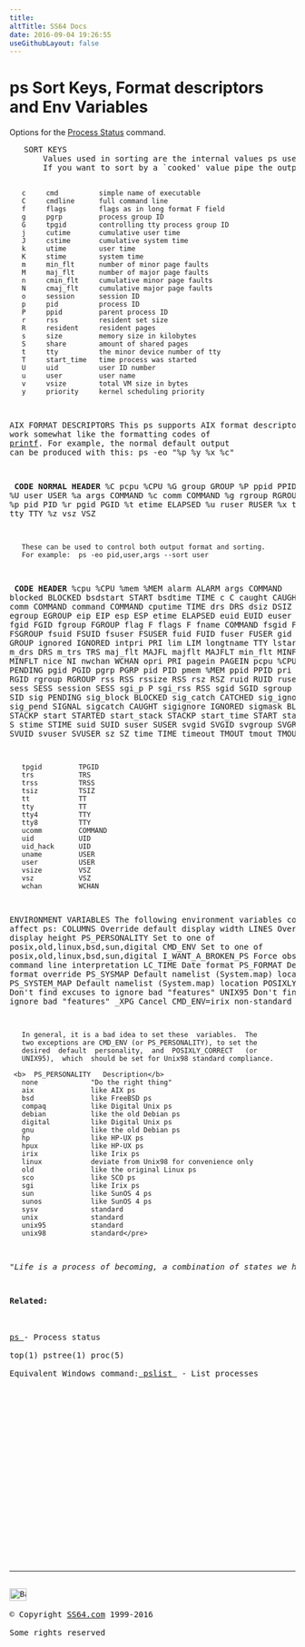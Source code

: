 ```yaml
---
title:
altTitle: SS64 Docs
date: 2016-09-04 19:26:55
useGithubLayout: false
---
```

<!-- #BeginLibraryItem "/Library/head_bash.lbi" --><!-- #EndLibraryItem --><h1>ps Sort Keys, Format descriptors and Env Variables</h1> 
<p>Options for the <a href="ps.html">Process Status</a> command.</p>
<pre>   SORT KEYS
       Values used in sorting are the internal values ps uses (not `cooked' values).
       If you want to sort by a `cooked' value pipe the output into <a href="sort.html">sort</a> .

       c     cmd          simple name of executable
       C     cmdline      full command line
       f     flags        flags as in long format F field
       g     pgrp         process group ID
       G     tpgid        controlling tty process group ID
       j     cutime       cumulative user time
       J     cstime       cumulative system time
       k     utime        user time
       K     stime        system time
       m     min_flt      number of minor page faults
       M     maj_flt      number of major page faults
       n     cmin_flt     cumulative minor page faults
       N     cmaj_flt     cumulative major page faults
       o     session      session ID
       p     pid          process ID
       P     ppid         parent process ID
       r     rss          resident set size
       R     resident     resident pages
       s     size         memory size in kilobytes
       S     share        amount of shared pages
       t     tty          the minor device number of tty
       T     start_time   time process was started
       U     uid          user ID number
       u     user         user name
       v     vsize        total VM size in bytes
       y     priority     kernel scheduling priority

   AIX FORMAT DESCRIPTORS
       This ps supports AIX format descriptors, which work somewhat
       like the formatting codes of <a href="printf.html">printf</a>.
       For example, the normal default  output  can  be  produced
       with this:   ps -eo "%p %y %x %c"

<b>       CODE   NORMAL   HEADER</b>
       %C     pcpu     %CPU
       %G     group    GROUP
       %P     ppid     PPID
       %U     user     USER
       %a     args     COMMAND
       %c     comm     COMMAND
       %g     rgroup   RGROUP
       %n     nice     NI
       %p     pid      PID
       %r     pgid     PGID
       %t     etime    ELAPSED
       %u     ruser    RUSER
       %x     time     TIME
       %y     tty      TTY
       %z     vsz      VSZ

       These can be used to control both output format and sorting.
       For example:  ps -eo pid,user,args --sort user

<b>       CODE          HEADER</b>
       %cpu          %CPU
       %mem          %MEM
       alarm         ALARM
       args          COMMAND
       blocked       BLOCKED
       bsdstart      START
       bsdtime       TIME
       c             C
       caught        CAUGHT
       cmd           CMD
       comm          COMMAND
       command       COMMAND
       cputime       TIME
       drs           DRS
       dsiz          DSIZ
       egid          EGID
       egroup        EGROUP
       eip           EIP
       esp           ESP
       etime         ELAPSED
       euid          EUID
       euser         EUSER
       f             F
       fgid          FGID
       fgroup        FGROUP
       flag          F
       flags         F
       fname         COMMAND
       fsgid         FSGID
       fsgroup       FSGROUP
       fsuid         FSUID
       fsuser        FSUSER
       fuid          FUID
       fuser         FUSER
       gid           GID
       group         GROUP
       ignored       IGNORED
       intpri        PRI
       lim           LIM
       longtname     TTY
       lstart        STARTED
       m_drs         DRS
       m_trs         TRS
       maj_flt       MAJFL
       majflt        MAJFLT
       min_flt       MINFL
       minflt        MINFLT
       nice          NI
       nwchan        WCHAN
       opri          PRI
       pagein        PAGEIN
       pcpu          %CPU
       pending       PENDING
       pgid          PGID
       pgrp          PGRP
       pid           PID
       pmem          %MEM
       ppid          PPID
       pri           PRI
       rgid          RGID
       rgroup        RGROUP
       rss           RSS
       rssize        RSS
       rsz           RSZ
       ruid          RUID
       ruser         RUSER
       s             S
       sess          SESS
       session       SESS
       sgi_p         P
       sgi_rss       RSS
       sgid          SGID
       sgroup        SGROUP
       sid           SID
       sig           PENDING
       sig_block     BLOCKED
       sig_catch     CATCHED
       sig_ignore    IGNORED
       sig_pend      SIGNAL
       sigcatch      CAUGHT
       sigignore     IGNORED
       sigmask       BLOCKED
       stackp        STACKP
       start         STARTED
       start_stack   STACKP
       start_time    START
       stat          STAT
       state         S
       stime         STIME
       suid          SUID
       suser         SUSER
       svgid         SVGID
       svgroup       SVGROUP
       svuid         SVUID
       svuser        SVUSER
       sz            SZ
       time          TIME
       timeout       TMOUT
       tmout         TMOUT

       tpgid         TPGID
       trs           TRS
       trss          TRSS
       tsiz          TSIZ
       tt            TT
       tty           TT
       tty4          TTY
       tty8          TTY
       ucomm         COMMAND
       uid           UID
       uid_hack      UID
       uname         USER
       user          USER
       vsize         VSZ
       vsz           VSZ
       wchan         WCHAN

   ENVIRONMENT VARIABLES
       The following environment variables could affect ps:
       COLUMNS              Override default display width
       LINES                Override default display height
       PS_PERSONALITY       Set to one of posix,old,linux,bsd,sun,digital
       CMD_ENV              Set to one of posix,old,linux,bsd,sun,digital
       I_WANT_A_BROKEN_PS   Force obsolete command line interpretation
       LC_TIME              Date format
       PS_FORMAT            Default output format override
       PS_SYSMAP            Default namelist (System.map) location
       PS_SYSTEM_MAP        Default namelist (System.map) location
       POSIXLY_CORRECT      Don't find excuses to ignore bad "features"
       UNIX95               Don't find excuses to ignore bad "features"
       _XPG                 Cancel CMD_ENV=irix non-standard behavior

       In general, it is a bad idea to set these  variables.  The
       two exceptions are CMD_ENV (or PS_PERSONALITY), to set the
       desired  default  personality,  and  POSIXLY_CORRECT   (or
       UNIX95),  which  should be set for Unix98 standard compliance.

     <b>  PS_PERSONALITY   Description</b>
       none             "Do the right thing"
       aix              like AIX ps
       bsd              like FreeBSD ps
       compaq           like Digital Unix ps
       debian           like the old Debian ps
       digital          like Digital Unix ps
       gnu              like the old Debian ps
       hp               like HP-UX ps
       hpux             like HP-UX ps
       irix             like Irix ps
       linux            deviate from Unix98 for convenience only
       old              like the original Linux ps
       sco              like SCO ps
       sgi              like Irix ps
       sun              like SunOS 4 ps
       sunos            like SunOS 4 ps
       sysv             standard
       unix             standard
       unix95           standard
       unix98           standard</pre>

<p class="quote"><i>"Life is a process of becoming, a combination of states we have to go through. Where people fail is that they wish to elect a state and remain in it. This is a kind of death" ~ Anaïs Nin</i></p>
<p><b>Related:</b><br>
<br>
<a href="ps.html">ps </a>- Process status<br>
top(1) pstree(1) proc(5)<br>
Equivalent Windows command:<a href="../nt/pslist.html"> pslist </a> - List processes</p><!-- #BeginLibraryItem "/Library/foot_bash.lbi" --><p>
<!-- bash300 -->
<ins class="adsbygoogle" style="display:inline-block;width:300px;height:250px" data-ad-client="ca-pub-6140977852749469" data-ad-slot="4615356305"></ins>
<script>
(adsbygoogle = window.adsbygoogle || []).push({});
</script></p>
<hr>
<div id="bl" class="footer"><a href="ps_keywords.html#"><img src="../images/top.png" width="30" height="22" alt="Back to the Top"></a></div>
<div id="br" class="footer, tagline">© Copyright <a href="http://ss64.com/">SS64.com</a> 1999-2016<br>
Some rights reserved</div><!-- #EndLibraryItem -->

